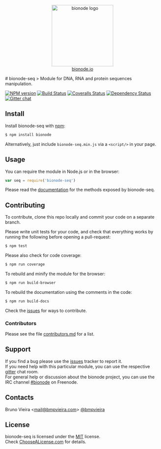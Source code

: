 <p align="center">
  <a href="http://bionode.io">
    <img height="200" width="200" title="bionode" alt="bionode logo" src="https://rawgithub.com/bionode/bionode/master/docs/bionode-logo.min.svg"/>
  </a>
  <br/>
  <a href="http://bionode.io/">bionode.io</a>
</p>
# bionode-seq
> Module for DNA, RNA and protein sequences manipulation.

[![NPM version][npm-image]][npm-url]
[![Build Status][travis-image]][travis-url]
[![Coveralls Status][coveralls-image]][coveralls-url]
[![Dependency Status][depstat-image]][depstat-url]
[![Gitter chat][gitter-image]][gitter-url]

Install
-------

Install bionode-seq with [npm](//npmjs.org):

```sh
$ npm install bionode
```

Alternatively, just include `bionode-seq.min.js` via a `<script/>` in your page.


Usage
-----

You can require the module in Node.js or in the browser:

```js
var seq = require('bionode-seq')
```
Please read the [documentation](//rawgit.com/bionode/bionode-seq/master/docs/bionode-seq.html) for the methods exposed by bionode-seq.


Contributing
------------

To contribute, clone this repo locally and commit your code on a separate branch.

Please write unit tests for your code, and check that everything works by running the following before opening a pull-request:

```sh
$ npm test
```

Please also check for code coverage:

```sh
$ npm run coverage
```

To rebuild and minify the module for the browser:

```sh
$ npm run build-browser
```

To rebuild the documentation using the comments in the code:

```sh
$ npm run build-docs
```
Check the [issues](http://github.com/bionode/bionode-seq/issues) for ways to contribute.

### Contributors
Please see the file [contributors.md](contributors.md) for a list.


Support
-------

If you find a bug please use the [issues](http://github.com/bionode/bionode-seq/issues) tracker to report it.  
If you need help with this particular module, you can use the respective [gitter](http://gitter.im/bionode/bionode-seq) chat room.  
For general help or discussion about the bionode project, you can use the IRC channel [#bionode](https://www.irccloud.com/#!/ircs://irc.freenode.net:6697/%23bionode) on Freenode.  


Contacts
--------

Bruno Vieira <[mail@bmpvieira.com](mailto:mail@bmpvieira.com)> [@bmpvieira](//twitter.com/bmpvieira)  


License
-------

bionode-seq is licensed under the [MIT](https://raw.github.com/bionode/bionode-seq/master/LICENSE) license.  
Check [ChooseALicense.com](http://choosealicense.com/licenses/mit) for details.


[npm-url]: http://npmjs.org/package/bionode-seq
[npm-image]: http://img.shields.io/npm/v/bionode-seq.svg?style=flat
[travis-url]: http:////travis-ci.org/bionode/bionode-seq
[travis-image]: http://img.shields.io/travis/bionode/bionode-seq.svg?style=flat
[coveralls-url]: http:////coveralls.io/r/bionode/bionode-seq
[coveralls-image]: http://img.shields.io/coveralls/bionode/bionode-seq.svg?style=flat
[depstat-url]: http://david-dm.org/bionode/bionode-seq
[depstat-image]: http://img.shields.io/david/bionode/bionode-seq.svg?style=flat
[gitter-image]: http://img.shields.io/badge/gitter-bionode/bionode--seq-brightgreen.svg?style=flat
[gitter-url]: https://gitter.im/bionode/bionode-seq
